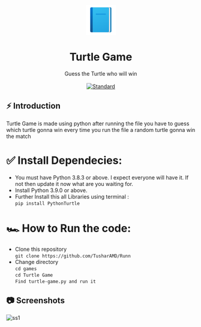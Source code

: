  <p align="center">
    <img alt="" height="80" src="./img/add-read.png">
  </a>
</p>
<h1 align="center">Turtle Game</h1>

<div align="center">
Guess the Turtle who will win
</div>

<br />

<div align="center">
  <!-- Standard -->
  <a href="https://standardjs.com">
    <img src="https://img.shields.io/badge/code%20style-standard-brightgreen.svg?style=flat-square"
      alt="Standard" />
  </a>
</div>

## ⚡️  Introduction
Turtle Game is made using python after running the file you have to guess which turtle gonna win every time you run the file a random turtle gonna win the match

# ✅ Install Dependecies:
  - You must have Python 3.8.3 or above. I expect everyone will have it. If not then update it now what are you waiting for.
  - Install Python 3.9.0 or above.
  - Further Install this all Libraries using terminal : <br>
    ```pip install PythonTurtle```

# 🏎️  How to Run the code:

- Clone this repository <br>
```git clone https://github.com/TusharAMD/Runn```
- Change directory <br>
```cd games``` <br>
```cd Turtle Game```      <br>
```Find turtle-game.py and run it```

## 📷 Screenshots

![ss1](./img/ss1turtle.png)